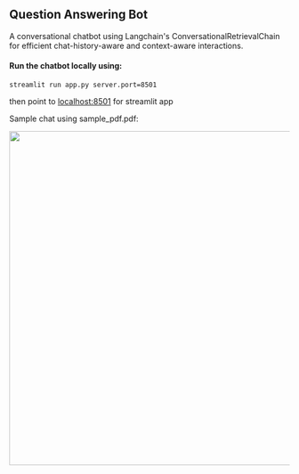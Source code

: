 ## Question Answering Bot

A conversational chatbot using Langchain's ConversationalRetrievalChain for efficient chat-history-aware and context-aware interactions.

#### Run the chatbot locally using:
    streamlit run app.py server.port=8501
then point to [localhost:8501](https://localhost:8501) for streamlit app

Sample chat using sample_pdf.pdf:

<img src="https://github.com/blitzapurv/QAbot-langchain/assets/93088807/b4a350d1-9952-4769-b313-0cab7beea201" width="600">
